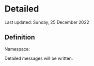 #  Detailed
Last updated: Sunday, 25 December 2022

## Definition
Namespace: 

Detailed messages will be written.

